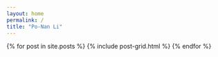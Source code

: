 ```yaml
---
layout: home
permalink: /
title: "Po-Nan Li"
---
```


<div class="tiles">
{% for post in site.posts %}
	{% include post-grid.html %}
{% endfor %}
</div><!-- /.tiles -->
